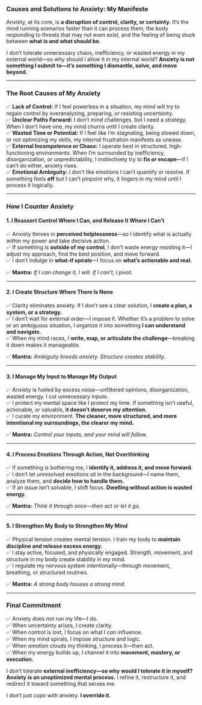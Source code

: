 ### **Causes and Solutions to Anxiety: My Manifesto**  

Anxiety, at its core, is **a disruption of control, clarity, or certainty.** It’s the mind running scenarios faster than it can process them, the body responding to threats that may not even exist, and the feeling of being stuck between **what is and what should be.**  

I don’t tolerate unnecessary chaos, inefficiency, or wasted energy in my external world—so why should I allow it in my internal world? **Anxiety is not something I submit to—it’s something I dismantle, solve, and move beyond.**  

---

### **The Root Causes of My Anxiety**  

✅ **Lack of Control:** If I feel powerless in a situation, my mind will try to regain control by overanalyzing, preparing, or resisting uncertainty.  
✅ **Unclear Paths Forward:** I don’t mind challenges, but I need a strategy. When I don’t have one, my mind churns until I create clarity.  
✅ **Wasted Time or Potential:** If I feel like I’m stagnating, being slowed down, or not optimizing my skills, my internal frustration manifests as unease.  
✅ **External Incompetence or Chaos:** I operate best in structured, high-functioning environments. When I’m surrounded by inefficiency, disorganization, or unpredictability, I instinctively try to **fix or escape**—if I can’t do either, anxiety rises.  
✅ **Emotional Ambiguity:** I don’t like emotions I can’t quantify or resolve. If something feels **off** but I can’t pinpoint why, it lingers in my mind until I process it logically.  

---

### **How I Counter Anxiety**  

#### **1. I Reassert Control Where I Can, and Release It Where I Can’t**  
✅ Anxiety thrives in **perceived helplessness**—so I identify what is actually within my power and take decisive action.  
✅ If something is **outside of my control**, I don’t waste energy resisting it—I adjust my approach, find the best position, and move forward.  
✅ I don’t indulge in **what-if spirals**—I focus on **what’s actionable and real.**  

✅ **Mantra:** *If I can change it, I will. If I can’t, I pivot.*  

---

#### **2. I Create Structure Where There Is None**  
✅ Clarity eliminates anxiety. If I don’t see a clear solution, I **create a plan, a system, or a strategy.**  
✅ I don’t wait for external order—I impose it. Whether it’s a problem to solve or an ambiguous situation, I organize it into something **I can understand and navigate.**  
✅ When my mind races, I **write, map, or articulate the challenge**—breaking it down makes it manageable.  

✅ **Mantra:** *Ambiguity breeds anxiety. Structure creates stability.*  

---

#### **3. I Manage My Input to Manage My Output**  
✅ Anxiety is fueled by excess noise—unfiltered opinions, disorganization, wasted energy. I cut unnecessary inputs.  
✅ I protect my mental space like I protect my time. If something isn’t useful, actionable, or valuable, **it doesn’t deserve my attention.**  
✅ I curate my environment. **The cleaner, more structured, and more intentional my surroundings, the clearer my mind.**  

✅ **Mantra:** *Control your inputs, and your mind will follow.*  

---

#### **4. I Process Emotions Through Action, Not Overthinking**  
✅ If something is bothering me, I **identify it, address it, and move forward.**  
✅ I don’t let unresolved emotions sit in the background—I name them, analyze them, and **decide how to handle them.**  
✅ If an issue isn’t solvable, I shift focus. **Dwelling without action is wasted energy.**  

✅ **Mantra:** *Think it through once—then act or let it go.*  

---

#### **5. I Strengthen My Body to Strengthen My Mind**  
✅ Physical tension creates mental tension. I train my body to **maintain discipline and release excess energy.**  
✅ I stay active, focused, and physically engaged. Strength, movement, and structure in my body create stability in my mind.  
✅ I regulate my nervous system intentionally—through movement, breathing, or structured routines.  

✅ **Mantra:** *A strong body houses a strong mind.*  

---

### **Final Commitment**  
✅ Anxiety does not run my life—I do.  
✅ When uncertainty arises, I create clarity.  
✅ When control is lost, I focus on what I *can* influence.  
✅ When my mind spirals, I impose structure and logic.  
✅ When emotion clouds my thinking, I process it—then act.  
✅ When my energy builds up, I channel it into **movement, mastery, or execution.**  

I don’t tolerate **external inefficiency—so why would I tolerate it in myself?** **Anxiety is an unoptimized mental process.** I refine it, restructure it, and redirect it toward something that serves me.  

I don’t just *cope* with anxiety. **I override it.**